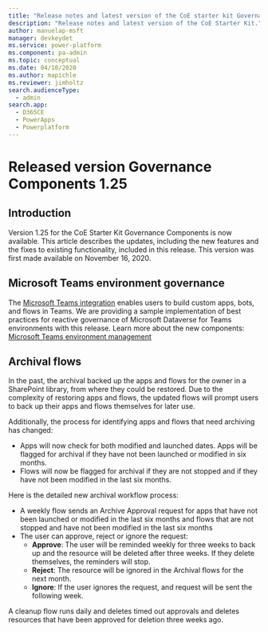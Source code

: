 ```yaml
---
title: "Release notes and latest version of the CoE starter kit Governance components 1.25 | MicrosoftDocs"
description: "Release notes and latest version of the CoE Starter Kit."
author: manuelap-msft
manager: devkeydet
ms.service: power-platform
ms.component: pa-admin
ms.topic: conceptual
ms.date: 04/10/2020
ms.author: mapichle
ms.reviewer: jimholtz
search.audienceType: 
  - admin
search.app: 
  - D365CE
  - PowerApps
  - Powerplatform
---
```


# Released version Governance Components 1.25

## Introduction

Version 1.25 for the CoE Starter Kit Governance Components is now available. This article describes the updates, including the new features and the fixes to existing functionality, included in this release. This version was first made available on November 16, 2020.

## Microsoft Teams environment governance

The [Microsoft Teams integration](https://docs.microsoft.com/power-platform/admin/about-teams-environment) enables users to build custom apps, bots, and flows in Teams. We are providing a sample implementation of best practices for reactive governance of Microsoft Dataverse for Teams environments with this release. Learn more about the new components: [Microsoft Teams environment management](../microsoftteams-governance.md)

## Archival flows

In the past, the archival backed up the apps and flows for the owner in a SharePoint library, from where they could be restored. Due to the complexity of restoring apps and flows, the updated flows will prompt users to back up their apps and flows themselves for later use.

Additionally, the process for identifying apps and flows that need archiving has changed:

- Apps will now check for both modified and launched dates. Apps will be flagged for archival if they have not been launched or modified in six months.
- Flows will now be flagged for archival if they are not stopped and if they have not been modified in the last six months.

Here is the detailed new archival workflow process:

- A weekly flow sends an Archive Approval request for apps that have not been launched or modified in the last six months and flows that are not stopped and have not been modified in the last six months
- The user can approve, reject or ignore the request:
  - **Approve**: The user will be reminded weekly for three weeks to back up and the resource will be deleted after three weeks. If they delete themselves, the reminders will stop.
  - **Reject**: The resource will be ignored in the Archival flows for the next month.
  - **Ignore**: If the user ignores the request, and request will be sent the following week.

A cleanup flow runs daily and deletes timed out approvals and deletes resources that have been approved for deletion three weeks ago.
